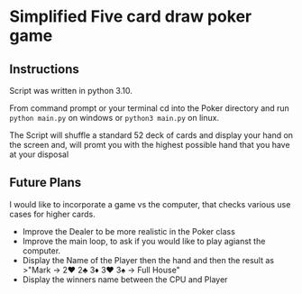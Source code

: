 # Simplified Five card draw poker game

## Instructions
Script was written in python 3.10.

From command prompt or your terminal cd into the Poker directory and run `python main.py` on windows or `python3 main.py` on linux.

The Script will shuffle a standard 52 deck of cards and display your hand on the screen and, will promt you with the highest possible hand that you have at your disposal

## Future Plans

I would like to incorporate a game vs the computer, that checks various use cases for higher cards.

- Improve the Dealer to be more realistic in the Poker class
- Improve the main loop, to ask if you would like to play agianst the computer.
- Display the Name of the Player then the hand and then the result as >"Mark -> 2♥ 2♣ 3♦ 3♥ 3♠ -> Full House"
- Display the winners name between the CPU and Player